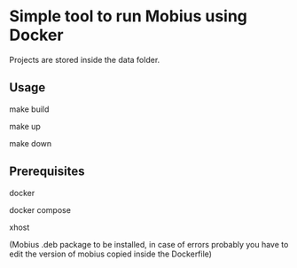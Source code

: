 # Simple tool to run Mobius using Docker

Projects are stored inside the data folder.

## Usage

make build

make up

make down

## Prerequisites

docker

docker compose

xhost

(Mobius .deb package to be installed, in case of errors probably you have to edit the version of mobius copied inside the Dockerfile)